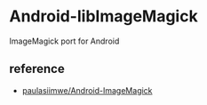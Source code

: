 # Android-libImageMagick

ImageMagick port for Android

## reference
- [paulasiimwe/Android-ImageMagick](https://github.com/paulasiimwe/Android-ImageMagick)
